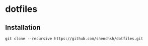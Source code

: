 # dotfiles

## Installation

```
git clone --recursive https://github.com/shenchsh/dotfiles.git
```
